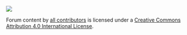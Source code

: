 ![](http://mirrors.creativecommons.org/presskit/buttons/88x31/png/by.png)

Forum content by [all contributors](https://github.com/marimerllc/cslaforum) 
is licensed under a [Creative Commons Attribution 4.0 International License](http://creativecommons.org/licenses/by/4.0/).
